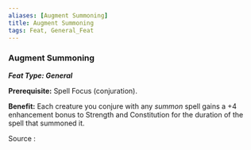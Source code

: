 ```yaml
---
aliases: [Augment Summoning]
title: Augment Summoning
tags: Feat, General_Feat
---
```

### Augment Summoning 
***Feat Type: General***

**Prerequisite:** Spell Focus (conjuration).

**Benefit:** Each creature you conjure with any *summon* spell gains a
+4 enhancement bonus to Strength and Constitution for the duration of
the spell that summoned it.


Source :